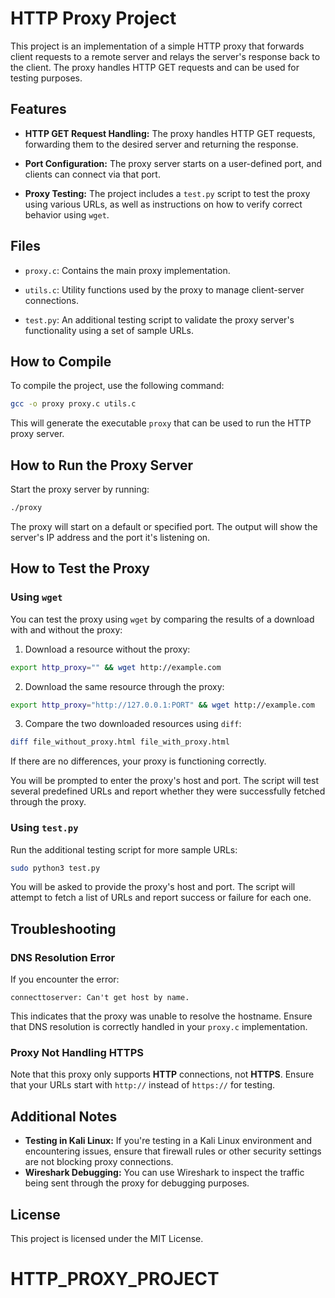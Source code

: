
# HTTP Proxy Project

This project is an implementation of a simple HTTP proxy that forwards client requests to a remote server and relays the server's response back to the client. The proxy handles HTTP GET requests and can be used for testing purposes.

## Features

- **HTTP GET Request Handling:** 
  The proxy handles HTTP GET requests, forwarding them to the desired server and returning the response.
  
- **Port Configuration:** 
  The proxy server starts on a user-defined port, and clients can connect via that port.

- **Proxy Testing:** 
  The project includes a `test.py` script to test the proxy using various URLs, as well as instructions on how to verify correct behavior using `wget`.

## Files

- `proxy.c`: 
  Contains the main proxy implementation.
  
- `utils.c`: 
  Utility functions used by the proxy to manage client-server connections.

  
- `test.py`: 
  An additional testing script to validate the proxy server's functionality using a set of sample URLs.

## How to Compile

To compile the project, use the following command:

```bash
gcc -o proxy proxy.c utils.c
```

This will generate the executable `proxy` that can be used to run the HTTP proxy server.

## How to Run the Proxy Server

Start the proxy server by running:

```bash
./proxy
```

The proxy will start on a default or specified port. The output will show the server's IP address and the port it's listening on.

## How to Test the Proxy

### Using `wget`

You can test the proxy using `wget` by comparing the results of a download with and without the proxy:

1. Download a resource without the proxy:

```bash
export http_proxy="" && wget http://example.com
```

2. Download the same resource through the proxy:

```bash
export http_proxy="http://127.0.0.1:PORT" && wget http://example.com
```

3. Compare the two downloaded resources using `diff`:

```bash
diff file_without_proxy.html file_with_proxy.html
```

If there are no differences, your proxy is functioning correctly.



You will be prompted to enter the proxy's host and port. The script will test several predefined URLs and report whether they were successfully fetched through the proxy.

### Using `test.py`

Run the additional testing script for more sample URLs:

```bash
sudo python3 test.py
```

You will be asked to provide the proxy's host and port. The script will attempt to fetch a list of URLs and report success or failure for each one.

## Troubleshooting

### DNS Resolution Error

If you encounter the error:

```
connecttoserver: Can't get host by name.
```

This indicates that the proxy was unable to resolve the hostname. Ensure that DNS resolution is correctly handled in your `proxy.c` implementation.

### Proxy Not Handling HTTPS

Note that this proxy only supports **HTTP** connections, not **HTTPS**. Ensure that your URLs start with `http://` instead of `https://` for testing.

## Additional Notes

- **Testing in Kali Linux:** If you're testing in a Kali Linux environment and encountering issues, ensure that firewall rules or other security settings are not blocking proxy connections.
- **Wireshark Debugging:** You can use Wireshark to inspect the traffic being sent through the proxy for debugging purposes.

## License

This project is licensed under the MIT License.
# HTTP_PROXY_PROJECT
